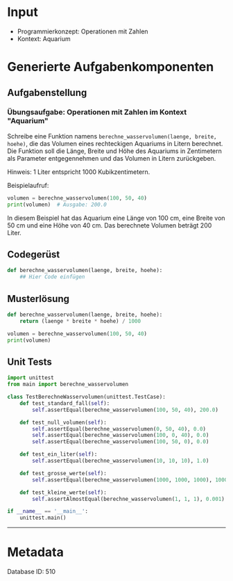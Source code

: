# Input
- Programmierkonzept: Operationen mit Zahlen
- Kontext: Aquarium

# Generierte Aufgabenkomponenten
## Aufgabenstellung
### Übungsaufgabe: Operationen mit Zahlen im Kontext "Aquarium"

Schreibe eine Funktion namens `berechne_wasservolumen(laenge, breite, hoehe)`, die das Volumen eines rechteckigen Aquariums in Litern berechnet. Die Funktion soll die Länge, Breite und Höhe des Aquariums in Zentimetern als Parameter entgegennehmen und das Volumen in Litern zurückgeben. 

Hinweis: 1 Liter entspricht 1000 Kubikzentimetern.

Beispielaufruf: 
```python
volumen = berechne_wasservolumen(100, 50, 40)
print(volumen)  # Ausgabe: 200.0
```

In diesem Beispiel hat das Aquarium eine Länge von 100 cm, eine Breite von 50 cm und eine Höhe von 40 cm. Das berechnete Volumen beträgt 200 Liter.

## Codegerüst
```python
def berechne_wasservolumen(laenge, breite, hoehe):
    ## Hier Code einfügen
```

## Musterlösung
```python
def berechne_wasservolumen(laenge, breite, hoehe):
    return (laenge * breite * hoehe) / 1000

volumen = berechne_wasservolumen(100, 50, 40)
print(volumen)
```

## Unit Tests
```python
import unittest
from main import berechne_wasservolumen

class TestBerechneWasservolumen(unittest.TestCase):
    def test_standard_fall(self):
        self.assertEqual(berechne_wasservolumen(100, 50, 40), 200.0)

    def test_null_volumen(self):
        self.assertEqual(berechne_wasservolumen(0, 50, 40), 0.0)
        self.assertEqual(berechne_wasservolumen(100, 0, 40), 0.0)
        self.assertEqual(berechne_wasservolumen(100, 50, 0), 0.0)

    def test_ein_liter(self):
        self.assertEqual(berechne_wasservolumen(10, 10, 10), 1.0)

    def test_grosse_werte(self):
        self.assertEqual(berechne_wasservolumen(1000, 1000, 1000), 1000000.0)

    def test_kleine_werte(self):
        self.assertAlmostEqual(berechne_wasservolumen(1, 1, 1), 0.001)

if __name__ == '__main__':
    unittest.main()
```
___
# Metadata
Database ID: 510
